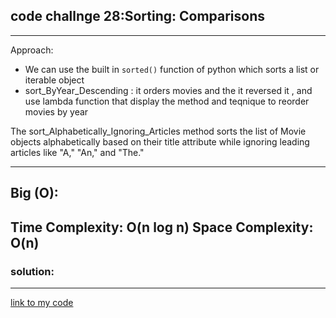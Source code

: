 ## code challnge 28:Sorting: Comparisons
******
Approach:
- We can use the built in `sorted()` function of python which sorts a list or iterable object
- sort_ByYear_Descending : it orders movies and the it reversed it , and use lambda function that display the method and teqnique 
to reorder movies by year 

The sort_Alphabetically_Ignoring_Articles method sorts the list of Movie objects alphabetically based on their title attribute while ignoring leading articles like "A," "An," and "The."

   
----------

## Big (O):
## Time Complexity: O(n log n) Space Complexity: O(n)
### solution:
****
[link to my code ](./sorting.py)


